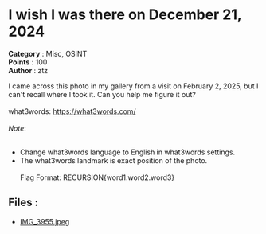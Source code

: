 # I wish I was there on December 21, 2024

**Category**    : Misc, OSINT<br>
**Points**      : 100<br>
**Author**      : ztz

I came across this photo in my gallery from a visit on February 2, 2025, but I can't recall where I took it. Can you help me figure it out?<br><br>
what3words: https://what3words.com/
<br><br>
*Note*:
<br><br>
- Change what3words language to English in what3words settings.
- The what3words landmark is exact position of the photo.
<br><br>
Flag Format: RECURSION{word1.word2.word3}

## Files : 
 - [IMG_3955.jpeg](dist/IMG_3955.jpeg)


